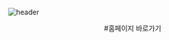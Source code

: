 ![header](https://capsule-render.vercel.app/api?type=waving&color=auto&height=300&section=header&text=soomin's%20project&fontSize=90)
 <div align=center>
   #홈페이지 바로가기
 </div>
